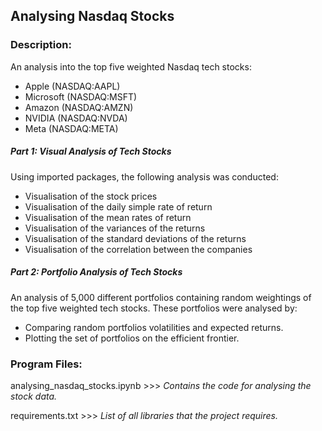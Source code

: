 ## Analysing Nasdaq Stocks

### Description:

An analysis into the top five weighted Nasdaq tech stocks: 
* Apple (NASDAQ:AAPL)
* Microsoft (NASDAQ:MSFT)
* Amazon (NASDAQ:AMZN)
* NVIDIA (NASDAQ:NVDA)
* Meta (NASDAQ:META)

##### Part 1: Visual Analysis of Tech Stocks

Using imported packages, the following analysis was conducted:
* Visualisation of the stock prices
* Visualisation of the daily simple rate of return 
* Visualisation of the mean rates of return
* Visualisation of the variances of the returns
* Visualisation of the standard deviations of the returns
* Visualisation of the correlation between the companies

##### Part 2: Portfolio Analysis of Tech Stocks

An analysis of 5,000 different portfolios containing random weightings of the top five weighted tech stocks. These portfolios were analysed by:
* Comparing random portfolios volatilities and expected returns.
* Plotting the set of portfolios on the efficient frontier.

### Program Files:

analysing_nasdaq_stocks.ipynb >>> *Contains the code for analysing the stock data.*

requirements.txt >>> *List of all libraries that the project requires.*